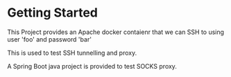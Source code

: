 # Getting Started

This Project provides an Apache docker contaienr that we can SSH to using user 'foo' and password 'bar'

This is used to test SSH tunnelling and proxy.

A Spring Boot java project is provided to test SOCKS proxy.